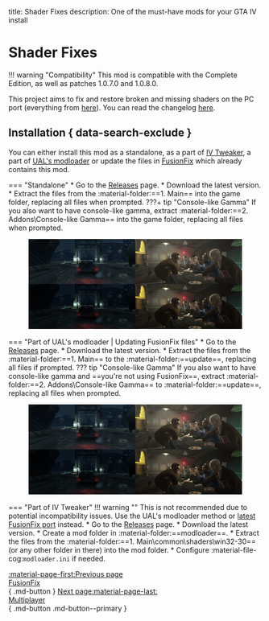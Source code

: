 title: Shader Fixes
description: One of the must-have mods for your GTA IV install

# Shader Fixes
!!! warning "Compatibility" 
    This mod is compatible with the Complete Edition, as well as patches 1.0.7.0 and 1.0.8.0.

This project aims to fix and restore broken and missing shaders on the PC port (everything from [here](https://libertycity-ru.translate.goog/gta-4/articles/4346-gta-iv-complete-edition-xbox-protiv-pc.html?_x_tr_sl=ru&_x_tr_tl=en&_x_tr_hl=pt-BR)). You can read the changelog [here](https://github.com/Parallellines0451/GTAIV.ShaderFixesCollection/blob/main/README.md#feature-list).

## Installation { data-search-exclude }
You can either install this mod as a standalone, as a part of [IV Tweaker](../../extras/modloading/#iv-tweaker), a part of [UAL's modloader](../../extras/modloading/#ultimate-asi-loader) or update the files in [FusionFix](fusionfix.md) which already contains this mod.

=== "Standalone"
    * Go to the [Releases](https://github.com/Parallellines0451/GTAIV.ShaderFixesCollection/releases) page.
    * Download the latest version.
    * Extract the files from the :material-folder:==1. Main== into the game folder, replacing all files when prompted.
    ???+ tip "Console-like Gamma"
        If you also want to have console-like gamma, extract :material-folder:==2. Addons\Console-like Gamma== into the game folder, replacing all files when prompted.
        <figure markdown>
            ![Console gamma](assets/console-gamma.png)
            <figcaption></figcaption>
        </figure>


=== "Part of UAL's modloader | Updating FusionFix files"
    * Go to the [Releases](https://github.com/Parallellines0451/GTAIV.ShaderFixesCollection/releases) page.
    * Download the latest version.
    * Extract the files from the :material-folder:==1. Main== to the :material-folder:==update==, replacing all files if prompted.
    ??? tip "Console-like Gamma"
        If you also want to have console-like gamma and ==you're not using FusionFix==, extract :material-folder:==2. Addons\Console-like Gamma== to :material-folder:==update==, replacing all files when prompted.
        <figure markdown>
            ![Console Gamma](assets/console-gamma.png)
            <figcaption></figcaption>
        </figure>

=== "Part of IV Tweaker"
    !!! warning ""
        This is not recommended due to potential incompatibility issues. Use the UAL's modloader method or [latest FusionFix port](fusionfix.md) instead.
    * Go to the [Releases](https://github.com/Parallellines0451/GTAIV.ShaderFixesCollection/releases) page.
    * Download the latest version.
    * Create a mod folder in :material-folder:==modloader==.
    * Extract the files from the :material-folder:==1. Main\common\shaders\win32-30== (or any other folder in there) into the mod folder.
    * Configure :material-file-cog:`modloader.ini` if needed.

[:material-page-first:Previous page <br>FusionFix</br>](fusionfix.md){ .md-button } [Next page:material-page-last: <br>Multiplayer</br>](../multiplayer.md){ .md-button .md-button--primary }